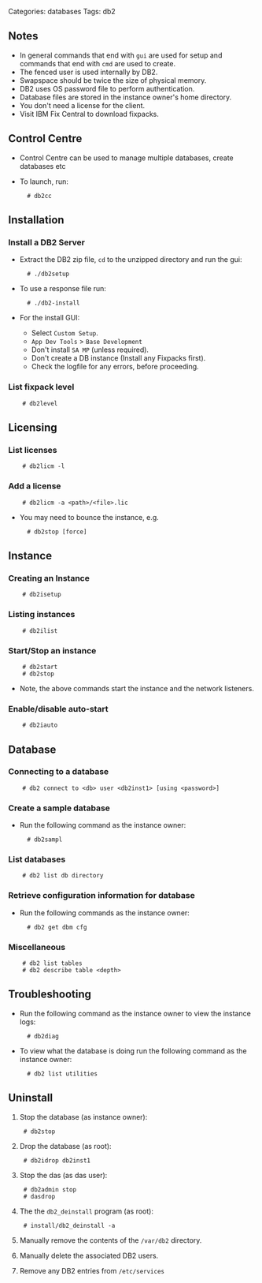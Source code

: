Categories: databases
Tags: db2


## Notes ##

- In general commands that end with `gui` are used for setup and commands that end with `cmd` are used to create.
- The fenced user is used internally by DB2.
- Swapspace should be twice the size of physical memory.
- DB2 uses OS password file to perform authentication.
- Database files are stored in the instance owner's home directory.
- You don't need a license for the client.
- Visit IBM Fix Central to download fixpacks.

## Control Centre ##

- Control Centre can be used to manage multiple databases, create databases etc
- To launch, run:

        # db2cc

## Installation ##

### Install a DB2 Server

- Extract the DB2 zip file, `cd` to the unzipped directory and run the gui:

        # ./db2setup

- To use a response file run:

        # ./db2-install

- For the install GUI:
    - Select `Custom Setup`.
    - `App Dev Tools` > `Base Development`
    - Don't install `SA MP` (unless required).
    - Don't create a DB instance (Install any Fixpacks first).
    - Check the logfile for any errors, before proceeding.

### List fixpack level ###

        # db2level

## Licensing ##

### List licenses ###

        # db2licm -l

### Add a license ###

        # db2licm -a <path>/<file>.lic

- You may need to bounce the instance, e.g.

        # db2stop [force]


## Instance ##

### Creating an Instance ###

        # db2isetup

### Listing instances ###

        # db2ilist

### Start/Stop an instance ###

        # db2start
        # db2stop

- Note, the above commands start the instance and the network listeners.

### Enable/disable auto-start ###

        # db2iauto

## Database ##

### Connecting to a database ###

        # db2 connect to <db> user <db2inst1> [using <password>]

### Create a sample database ###

- Run the following command as the instance owner:

        # db2sampl

### List databases ###

        # db2 list db directory

### Retrieve configuration information for database ###

- Run the following commands as the instance owner:

        # db2 get dbm cfg

### Miscellaneous ###

        # db2 list tables
        # db2 describe table <depth>

## Troubleshooting ##

- Run the following command as the instance owner to view the instance logs:

        # db2diag

- To view what the database is doing run the following command as the instance owner:

        # db2 list utilities

## Uninstall ##

1. Stop the database (as instance owner):

        # db2stop

2. Drop the database (as root):

        # db2idrop db2inst1

3. Stop the das (as das user):

        # db2admin stop
        # dasdrop

4. The the `db2_deinstall` program (as root):

        # install/db2_deinstall -a

5. Manually remove the contents of the `/var/db2` directory.

6. Manually delete the associated DB2 users.

7. Remove any DB2 entries from `/etc/services`

